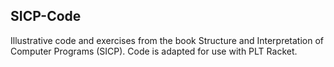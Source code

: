SICP-Code
-----------

Illustrative code and exercises from the book Structure and Interpretation of Computer Programs (SICP).
Code is adapted for use with PLT Racket.
